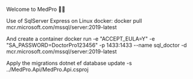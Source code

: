 Welcome to MedPro 🧑‍⚕️

Use of SqlServer Express on Linux docker:
 docker pull mcr.microsoft.com/mssql/server:2019-latest

And create a container
 docker run -e "ACCEPT_EULA=Y" -e "SA_PASSWORD=DoctorPro123456" -p 1433:1433 --name sql_doctor -d mcr.microsoft.com/mssql/server:2019-latest

Apply the migrations
 dotnet ef database update -s ../MedPro.Api/MedPro.Api.csproj 